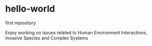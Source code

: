 hello-world
===========

first repository

Enjoy working on issues related to Human Environment Interactions, Invasive Species and Complex Systems 
